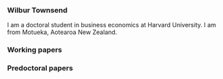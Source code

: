 ### Wilbur Townsend

I am a doctoral student in business economics at Harvard University. I am from Motueka, Aotearoa New Zealand.

### Working papers

### Predoctoral papers
